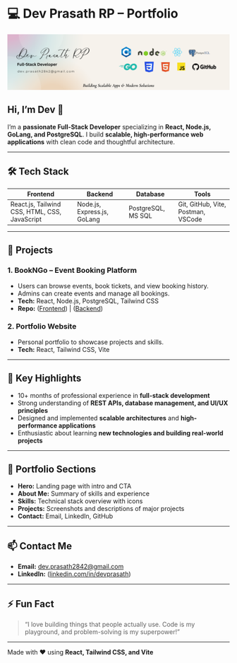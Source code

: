 # 💻 Dev Prasath RP – Portfolio

![Portfolio Banner](public/2.png)

## Hi, I’m Dev 👋
I’m a **passionate Full-Stack Developer** specializing in **React, Node.js, GoLang, and PostgreSQL**. I build **scalable, high-performance web applications** with clean code and thoughtful architecture.

---

## 🛠️ Tech Stack
| Frontend | Backend | Database | Tools |
|----------|--------|---------|-------|
| React.js, Tailwind CSS, HTML, CSS, JavaScript | Node.js, Express.js, GoLang | PostgreSQL, MS SQL | Git, GitHub, Vite, Postman, VSCode |

---

## 🚀 Projects

### 1. **BookNGo – Event Booking Platform**
- Users can browse events, book tickets, and view booking history.  
- Admins can create events and manage all bookings.  
- **Tech:** React, Node.js, PostgreSQL, Tailwind CSS  
- **Repo:** ([Frontend](https://github.com/PrAsAnTh28402/BookNGo_Frontend)) | ([Backend](https://github.com/PrAsAnTh28402/BookNGo_Backend))


### 2. **Portfolio Website**
- Personal portfolio to showcase projects and skills.  
- **Tech:** React, Tailwind CSS, Vite  


---

## 🌟 Key Highlights
- 10+ months of professional experience in **full-stack development**  
- Strong understanding of **REST APIs, database management, and UI/UX principles**  
- Designed and implemented **scalable architectures** and **high-performance applications**  
- Enthusiastic about learning **new technologies and building real-world projects**  

---

## 📂 Portfolio Sections
- **Hero:** Landing page with intro and CTA  
- **About Me:** Summary of skills and experience  
- **Skills:** Technical stack overview with icons  
- **Projects:** Screenshots and descriptions of major projects  
- **Contact:** Email, LinkedIn, GitHub  

---

## 📫 Contact Me
- **Email:** dev.prasath2842@gmail.com  
- **LinkedIn:** ([linkedin.com/in/devprasath](https://www.linkedin.com/in/dev-prasath-rp/))  

---

## ⚡ Fun Fact
> “I love building things that people actually use. Code is my playground, and problem-solving is my superpower!”  

---

Made with ❤️ using **React, Tailwind CSS, and Vite**
